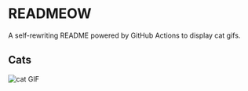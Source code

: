 # READMEOW

A self-rewriting README powered by GitHub Actions to display cat gifs.

## Cats

![cat GIF](https://media2.giphy.com/media/6byDVsPwzrz9K/200.gif?cid=9acd02dao623tyzt0cwbc06ie89i6acpzjgzknp7539xfixk&ep=v1_gifs_search&rid=200.gif&ct=g)
